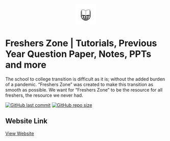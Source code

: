 <p align="center">
    <a href="https://sanandhkumar02.github.io/Freshers_Zone/">
        <img alt="Freshers Zone" src="https://github.com/SanandhKumar02/Freshers_Zone/blob/main/images/logo.png" >
    </a>
</p>

# Freshers Zone | Tutorials, Previous Year Question Paper, Notes, PPTs and more

The school to college transition is difficult as it is; without the added burden of a pandemic. “Freshers Zone” was created to make this transition as smooth as possible. We want for “Freshers Zone” to be the resource for all freshers, the resource we never had.

[![GitHub last commit](https://img.shields.io/github/last-commit/SanandhKumar02/Freshers_Zone)](https://github.com/SanandhKumar02/Freshers_Zone/commits/main)
[![GitHub repo size](https://img.shields.io/github/repo-size/SanandhKumar02/Freshers_Zone)](https://github.com/nathan-abela/HackerRank-Solutions/archive/refs/heads/master.zip)

## Website Link
[View Website](https://sanandhkumar02.github.io/Freshers_Zone/)
